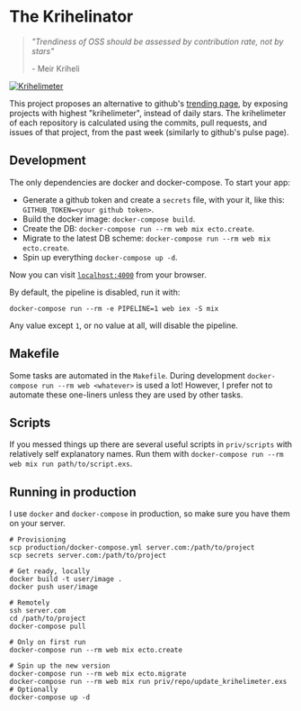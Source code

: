 # The Krihelinator

> *"Trendiness of OSS should be assessed by contribution rate, not by stars"*
>
> \- Meir Kriheli

[![Krihelimeter](http://krihelinator.xyz/badge/nagasaki45/krihelinator)](http://krihelinator.xyz)

This project proposes an alternative to github's [trending page](http://github.com/trending), by exposing projects with highest "krihelimeter", instead of daily stars. The krihelimeter of each repository is calculated using the commits, pull requests, and issues of that project, from the past week (similarly to github's pulse page).

## Development

The only dependencies are docker and docker-compose. To start your app:

  * Generate a github token and create a `secrets` file, with your it, like this: `GITHUB_TOKEN=<your github token>`.
  * Build the docker image: `docker-compose build`.
  * Create the DB: `docker-compose run --rm web mix ecto.create`.
  * Migrate to the latest DB scheme: `docker-compose run --rm web mix ecto.create`.
  * Spin up everything `docker-compose up -d`.

Now you can visit [`localhost:4000`](http://localhost:4000) from your browser.

By default, the pipeline is disabled, run it with:

    docker-compose run --rm -e PIPELINE=1 web iex -S mix

Any value except `1`, or no value at all, will disable the pipeline.

## Makefile

Some tasks are automated in the `Makefile`. During development `docker-compose run --rm web <whatever>` is used a lot! However, I prefer not to automate these one-liners unless they are used by other tasks.

## Scripts

If you messed things up there are several useful scripts in `priv/scripts` with relatively self explanatory names. Run them with `docker-compose run --rm web mix run path/to/script.exs`.

## Running in production

I use `docker` and `docker-compose` in production, so make sure you have them on your server.

    # Provisioning
    scp production/docker-compose.yml server.com:/path/to/project
    scp secrets server.com:/path/to/project

    # Get ready, locally
    docker build -t user/image .
    docker push user/image

    # Remotely
    ssh server.com
    cd /path/to/project
    docker-compose pull

    # Only on first run
    docker-compose run --rm web mix ecto.create

    # Spin up the new version
    docker-compose run --rm web mix ecto.migrate
    docker-compose run --rm web mix run priv/repo/update_krihelimeter.exs  # Optionally
    docker-compose up -d
